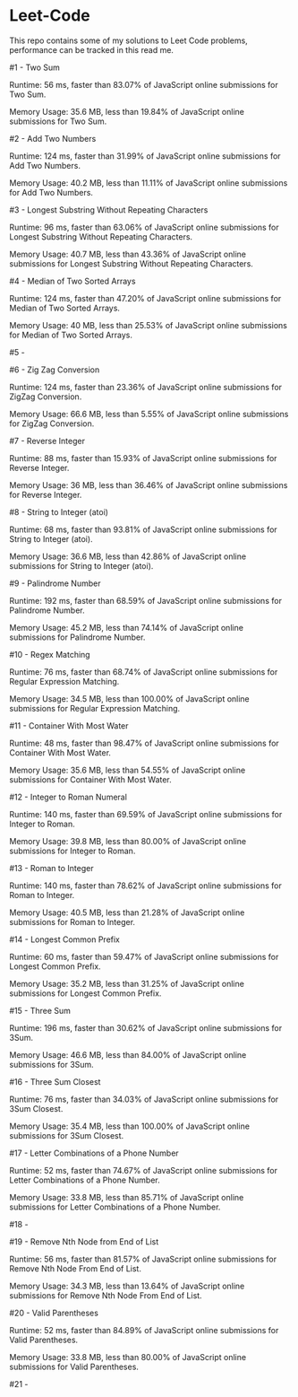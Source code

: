 # Leet-Code

This repo contains some of my solutions to Leet Code problems, performance can be tracked in this read me.

#1 - Two Sum

  Runtime: 56 ms, faster than 83.07% of JavaScript online submissions for Two Sum.
  
  Memory Usage: 35.6 MB, less than 19.84% of JavaScript online submissions for Two Sum.


#2 - Add Two Numbers

  Runtime: 124 ms, faster than 31.99% of JavaScript online submissions for Add Two Numbers.
  
  Memory Usage: 40.2 MB, less than 11.11% of JavaScript online submissions for Add Two Numbers.


#3 - Longest Substring Without Repeating Characters

  Runtime: 96 ms, faster than 63.06% of JavaScript online submissions for Longest Substring Without Repeating Characters.
  
  Memory Usage: 40.7 MB, less than 43.36% of JavaScript online submissions for Longest Substring Without Repeating Characters.


#4 - Median of Two Sorted Arrays

  Runtime: 124 ms, faster than 47.20% of JavaScript online submissions for Median of Two Sorted Arrays.
  
  Memory Usage: 40 MB, less than 25.53% of JavaScript online submissions for Median of Two Sorted Arrays.


#5 - 


#6 - Zig Zag Conversion

  Runtime: 124 ms, faster than 23.36% of JavaScript online submissions for ZigZag Conversion.
  
  Memory Usage: 66.6 MB, less than 5.55% of JavaScript online submissions for ZigZag Conversion.


#7 - Reverse Integer

  Runtime: 88 ms, faster than 15.93% of JavaScript online submissions for Reverse Integer.
  
  Memory Usage: 36 MB, less than 36.46% of JavaScript online submissions for Reverse Integer.


#8 - String to Integer (atoi)

  Runtime: 68 ms, faster than 93.81% of JavaScript online submissions for String to Integer (atoi).
  
  Memory Usage: 36.6 MB, less than 42.86% of JavaScript online submissions for String to Integer (atoi).


#9 - Palindrome Number

  Runtime: 192 ms, faster than 68.59% of JavaScript online submissions for Palindrome Number.
  
  Memory Usage: 45.2 MB, less than 74.14% of JavaScript online submissions for Palindrome Number.


#10 - Regex Matching

  Runtime: 76 ms, faster than 68.74% of JavaScript online submissions for Regular Expression Matching.
  
  Memory Usage: 34.5 MB, less than 100.00% of JavaScript online submissions for Regular Expression Matching.


#11 - Container With Most Water

  Runtime: 48 ms, faster than 98.47% of JavaScript online submissions for Container With Most Water.
  
  Memory Usage: 35.6 MB, less than 54.55% of JavaScript online submissions for Container With Most Water.


#12 - Integer to Roman Numeral

  Runtime: 140 ms, faster than 69.59% of JavaScript online submissions for Integer to Roman.
  
  Memory Usage: 39.8 MB, less than 80.00% of JavaScript online submissions for Integer to Roman.


#13 - Roman to Integer

  Runtime: 140 ms, faster than 78.62% of JavaScript online submissions for Roman to Integer.
  
  Memory Usage: 40.5 MB, less than 21.28% of JavaScript online submissions for Roman to Integer.


#14 - Longest Common Prefix

  Runtime: 60 ms, faster than 59.47% of JavaScript online submissions for Longest Common Prefix.
  
  Memory Usage: 35.2 MB, less than 31.25% of JavaScript online submissions for Longest Common Prefix.


#15 - Three Sum

  Runtime: 196 ms, faster than 30.62% of JavaScript online submissions for 3Sum.
  
  Memory Usage: 46.6 MB, less than 84.00% of JavaScript online submissions for 3Sum.


#16 - Three Sum Closest

  Runtime: 76 ms, faster than 34.03% of JavaScript online submissions for 3Sum Closest.
  
  Memory Usage: 35.4 MB, less than 100.00% of JavaScript online submissions for 3Sum Closest.


#17 - Letter Combinations of a Phone Number

  Runtime: 52 ms, faster than 74.67% of JavaScript online submissions for Letter Combinations of a Phone Number.
  
  Memory Usage: 33.8 MB, less than 85.71% of JavaScript online submissions for Letter Combinations of a Phone Number.


#18 - 


#19 - Remove Nth Node from End of List

  Runtime: 56 ms, faster than 81.57% of JavaScript online submissions for Remove Nth Node From End of List.
  
  Memory Usage: 34.3 MB, less than 13.64% of JavaScript online submissions for Remove Nth Node From End of List.


#20 - Valid Parentheses

  Runtime: 52 ms, faster than 84.89% of JavaScript online submissions for Valid Parentheses.
  
  Memory Usage: 33.8 MB, less than 80.00% of JavaScript online submissions for Valid Parentheses.


#21 - 